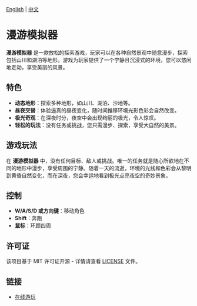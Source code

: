 [English](readme.md) | [中文](readme-zh.md)

# 漫游模拟器

**漫游模拟器** 是一款放松的探索游戏，玩家可以在各种自然景观中随意漫步，探索包括山川和湖泊等地形。游戏为玩家提供了一个宁静且沉浸式的环境，您可以悠闲地走动，享受美丽的风景。

## 特色

- **动态地形**：探索多种地形，如山川、湖泊、沙地等。
- **昼夜交替**：体验逼真的昼夜变化，随时间推移环境光影色彩会自然改变。
- **极光奇观**：在深夜时分，夜空中会出现绚丽的极光，令人惊叹。
- **轻松的玩法**：没有任务或挑战，您只需漫步、探索，享受大自然的美景。

## 游戏玩法

在 **漫游模拟器** 中，没有任何目标、敌人或挑战。唯一的任务就是随心所欲地在不同的地形中漫步，享受周围的宁静。随着一天的流逝，环境的光线和色彩会从黎明到黄昏自然变化，而在深夜，您会幸运地看到极光点亮夜空的奇妙景象。

## 控制

- **W/A/S/D 或方向键**：移动角色
- **Shift**：奔跑
- **鼠标**：环顾四周

## 许可证

该项目基于 MIT 许可证开源 - 详情请查看 [LICENSE](LICENSE) 文件。

## 链接

- [在线游玩](https://junhong-chen.github.io/roaming-simulator)